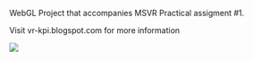 WebGL
Project that accompanies MSVR Practical assigment #1.

Visit vr-kpi.blogspot.com for more information

![](https://github.com/RomanGhub/romanghub.github.io/blob/PA1/pa1.gif)
